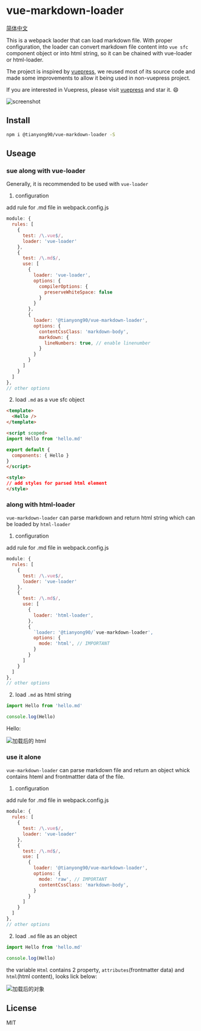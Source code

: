 # vue-markdown-loader

[简体中文](./README-CN.md)

This is a webpack laoder that can load markdown file. With proper configuration, the loader can convert markdown file content into `vue sfc` component object or into html string, so it can be chained with vue-loader or html-loader.

The project is inspired by [vuepress](https://github.com/vuejs/vuepress), we reused most of its source code and made some improvements to allow it being used in non-vuepress project.

If you are interested in Vuepress, please visit [vuepress](https://github.com/vuejs/vuepress) and star it. :smile:

![screenshot](./images/screenshot.png)

## Install

```bash
npm i @tianyong90/vue-markdown-loader -S
```

## Useage

### sue along with vue-loader

Generally, it is recommended to be used with `vue-loader`

1. configuration

add rule for .md file in webpack.config.js

```js
module: {
  rules: [
    {
      test: /\.vue$/,
      loader: 'vue-loader'
    },
    {
      test: /\.md$/,
      use: [
        {
          loader: 'vue-loader',
          options: {
            compilerOptions: {
              preserveWhiteSpace: false
            }
          }
        },
        {
          loader: '@tianyong90/vue-markdown-loader',
          options: {
            contentCssClass: 'markdown-body',
            markdown: {
              lineNumbers: true, // enable linenumber
            }
          }
        }
      ]
    }
  ]
},
// other options
```

2. load `.md` as a vue sfc object

```html
<template>
  <Hello />
</template>

<script scoped>
import Hello from 'hello.md'

export default {
  components: { Hello }
}
</script>

<style>
// add styles for parsed html element
</style>
```

### along with html-loader

`vue-markdown-loader` can parse markdown and return html string which can be loaded by `html-loader`

1. configuration

add rule for .md file in webpack.config.js

```js
module: {
  rules: [
    {
      test: /\.vue$/,
      loader: 'vue-loader'
    },
    {
      test: /\.md$/,
      use: [
        {
          loader: 'html-loader',
        },
        {
          `loader: '@tianyong90/`vue-markdown-loader',
          options: {
            mode: 'html', // IMPORTANT
          }
        }
      ]
    }
  ]
},
// other options
```

2. load `.md` as html string

```js
import Hello from 'hello.md'

console.log(Hello)
```

Hello:

![加载后的 html](./images/md-html-string.png)

### use it alone

`vue-markdown-loader` can parse markdown file and return an object whick contains hteml and frontmattter data of the file.

1. configuration

add rule for .md file in webpack.config.js

```js
module: {
  rules: [
    {
      test: /\.vue$/,
      loader: 'vue-loader'
    },
    {
      test: /\.md$/,
      use: [
        {
          loader: '@tianyong90/vue-markdown-loader',
          options: {
            mode: 'raw', // IMPORTANT
            contentCssClass: 'markdown-body',
          }
        }
      ]
    }
  ]
},
// other options
```

2. load `.md` file as an object

```js
import Hello from 'hello.md'

console.log(Hello)
```

the variable `Html` contains 2 property, `attributes`(frontmatter data) and `html`(html content), looks lick below:

![加载后的对象](./images/md-raw-object.png)

## License

MIT
